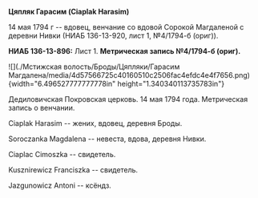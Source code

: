 **Цяпляк Гарасим (Ciaplak Harasim)**

14 мая 1794 г -- вдовец, венчание со вдовой Сорокой Магдаленой с деревни
Нивки (НИАБ 136-13-920, лист 1, №4/1794-б (ориг)).

**НИАБ 136-13-896:** Лист 1. **Метрическая запись №4/1794-б (ориг).**

![](./Мстижская волость/Броды/Цяпляки/Гарасим Магдалена/media/4d57566725c40160510c2506fac4efdc4e4f7656.png){width="6.496527777777778in"
height="1.340340113735783in"}

Дедиловичская Покровская церковь. 14 мая 1794 года. Метрическая запись о
венчании.

Ciaplak Harasim -- жених, вдовец, деревня Броды.

Soroczanka Magdalena -- невеста, вдова, деревня Нивки.

Ciaplac Cimoszka -- свидетель.

Kusznirewicz Franciszka -- свидетель.

Jazgunowicz Antoni -- ксёндз.
